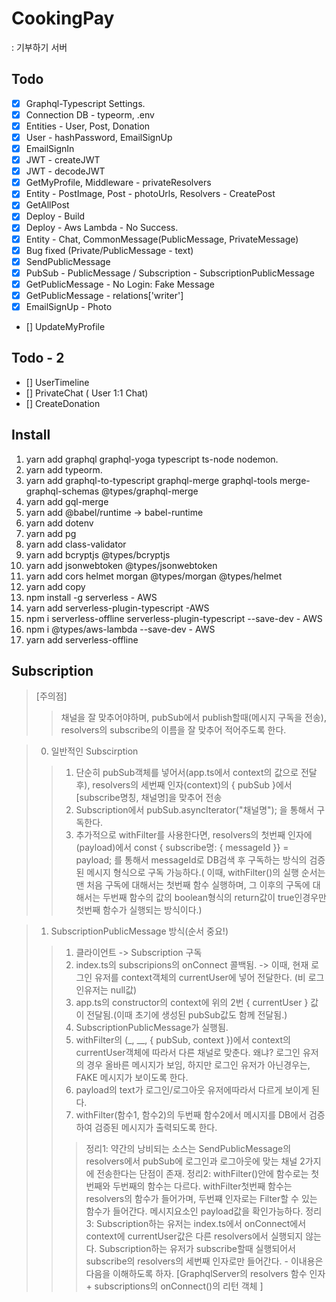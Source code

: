# CookingPay 
: 기부하기 서버

## Todo
- [x] Graphql-Typescript Settings.
- [x] Connection DB - typeorm, .env
- [x] Entities - User, Post, Donation
- [x] User - hashPassword, EmailSignUp
- [x] EmailSignIn
- [x] JWT - createJWT
- [x] JWT - decodeJWT
- [x] GetMyProfile, Middleware - privateResolvers
- [x] Entity - PostImage, Post - photoUrls, Resolvers - CreatePost
- [x] GetAllPost
- [x] Deploy - Build
- [x] Deploy - Aws Lambda - No Success.
- [x] Entity - Chat, CommonMessage(PublicMessage, PrivateMessage)
- [x] Bug fixed (Private/PublicMessage - text)
- [x] SendPublicMessage
- [x] PubSub - PublicMessage / Subscription - SubscriptionPublicMessage
- [x] GetPublicMessage - No Login: Fake Message
- [x] GetPublicMessage - relations['writer']
- [x] EmailSignUp - Photo
- [] UpdateMyProfile

## Todo - 2
- [] UserTimeline
- [] PrivateChat ( User 1:1 Chat)
- [] CreateDonation

## Install
1. yarn add graphql graphql-yoga typescript ts-node nodemon.
2. yarn add typeorm.
3. yarn add graphql-to-typescript graphql-merge graphql-tools merge-graphql-schemas @types/graphql-merge
4. yarn add gql-merge
5. yarn add @babel/runtime -> babel-runtime
6. yarn add dotenv
7. yarn add pg
8. yarn add class-validator
9. yarn add bcryptjs @types/bcryptjs
10. yarn add jsonwebtoken @types/jsonwebtoken
11. yarn add cors helmet morgan @types/morgan @types/helmet
12. yarn add copy
13. npm install -g serverless - AWS
14. yarn add serverless-plugin-typescript -AWS
15. npm i serverless-offline serverless-plugin-typescript --save-dev - AWS
16. npm i @types/aws-lambda --save-dev - AWS
17. yarn add serverless-offline


## Subscription
> [주의점]
> > 채널을 잘 맞추어야하며, pubSub에서 publish할때(메시지 구독을 전송), resolvers의 subscribe의 이름을 잘 맞추어 적어주도록 한다.

> 0. 일반적인 Subscirption
> > 1) 단순히 pubSub객체를 넣어서(app.ts에서 context의 값으로 전달 후), resolvers의 세번째 인자(context)의 { pubSub }에서 [subscribe명칭, 채널명]을 맞추어 전송
> > 2) Subscription에서 pubSub.asyncIterator("채널명"); 을 통해서 구독한다.
> > 3) 추가적으로 withFilter를 사용한다면, resolvers의 첫번째 인자에 (payload)에서 const { subscribe명: { messageId }} = payload; 를 통해서 messageId로 DB검색 후 구독하는 방식의 검증된 메시지 형식으로 구독 가능하다.( 이때, withFilter()의 실행 순서는 맨 처음 구독에 대해서는 첫번째 함수 실행하며, 그 이후의 구독에 대해서는 두번째 함수의 값의 boolean형식의 return값이 true인경우만 첫번째 함수가 실행되는 방식이다.)


> 1. SubscriptionPublicMessage 방식(순서 중요!)
> > 1) 클라이언트 -> Subscription 구독
> > 2) index.ts의 subscripions의 onConnect 콜백됨. -> 이때, 현재 로그인 유저를 context객체의 currentUser에 넣어 전달한다. (비 로그인유저는 null값)
> > 3) app.ts의 constructor의 context에 위의 2번 { currentUser } 값이 전달됨.(이때 초기에 생성된 pubSub값도 함께 전달됨.)
> > 4) SubscriptionPublicMessage가 실행됨. 
> > 5) withFilter의 (_, __, { pubSub, context })에서 context의 currentUser객체에 따라서 다른 채널로 맞춘다. 왜냐? 로그인 유저의 경우 올바른 메시지가 보임, 하지만 로그인 유저가 아닌경우는, FAKE 메시지가 보이도록 한다.
> > 6) payload의 text가 로그인/로그아웃 유저에따라서 다르게 보이게 된다.
> > 7) withFilter(함수1, 함수2)의 두번째 함수2에서 메시지를 DB에서 검증하여 검증된 메시지가 출력되도록 한다.
> > > 정리1: 약간의 낭비되는 소스는 SendPublicMessage의 resolvers에서 pubSub에 로그인과 로그아웃에 맞는 채널 2가지에 전송한다는 단점이 존재. 
> > > 정리2: withFilter()안에 함수로는 첫번째와 두번째의 함수는 다르다. withFilter첫번째 함수는 resolvers의 함수가 들어가며, 두번쨰 인자로는 Filter할 수 있는 함수가 들어간다. 메시지요소인 payload값을 확인가능하다.
> > > 정리3: Subscription하는 유저는 index.ts에서 onConnect에서 context에 currentUser값은 다른 resolvers에서 실행되지 않는다. Subscription하는 유저가 subscribe할때 실행되어서 subscribe의 resolvers의 세번째 인자로만 들어간다. - 이내용은 다음을 이해하도록 하자. [GraphqlServer의 resolvers 함수 인자 + subscriptions의 onConnect()의 리턴 객체 ] 
